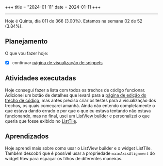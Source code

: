 +++
title = "2024-01-11"
date = 2024-01-11
+++

---

Hoje é Quinta, dia 011 de 366 (3.00%). Estamos na semana 02 de 52 (3.84%).

## Planejamento

O que vou fazer hoje:

- [x] continuar [página de visualização de snippets](https://github.com/OmnicodeSolutions/luisa_drf_flutter_client/blob/snippets_CRUD/lib/view_snippets.dart)

## Atividades executadas

Hoje consegui fazer a lista com todos os trechos de código funcionar. Adicionei um botão de detalhes que levará para a [página de edição do trecho de código](https://github.com/OmnicodeSolutions/luisa_drf_flutter_client/blob/main/lib/edit_snippet.dart), mas antes preciso criar os testes para a visualização dos trechos, os quais começarei amanhã. Ainda não entendo completamente o que estava dando errado e por que o que eu estava tentando não estava funcionando, mas no final, usei um [ListView builder](https://docs.flutter.dev/cookbook/lists/long-lists) e personalizei o que queria que fosse exibido no [ListTile](https://api.flutter.dev/flutter/material/ListTile-class.html?gclid=Cj0KCQiAwP6sBhDAARIsAPfK_wYYr-DXW66prUfVCn3mB1tonis77J3tBevWLCF_4VVrpGVqHKfVpH0aApYjEALw_wcB&gclsrc=aw.ds).

## Aprendizados

Hoje aprendi mais sobre como usar o ListView builder e o widget ListTile. Também descobri que é possível usar a propriedade `mainAxisAlignment` do widget Row para espaçar os filhos de diferentes maneiras.
